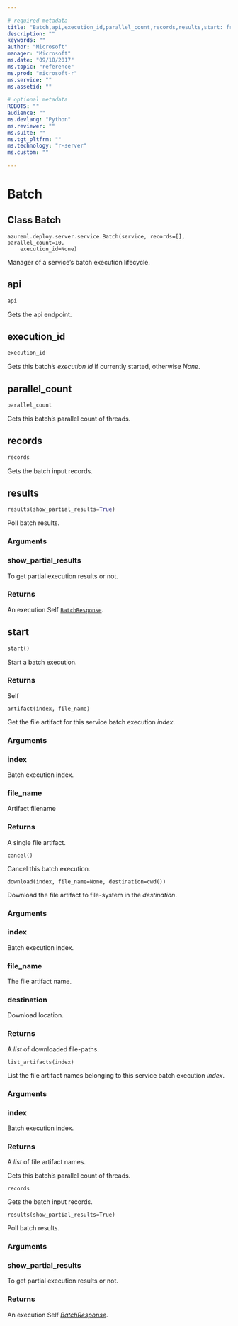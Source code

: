 ```yaml
--- 
 
# required metadata 
title: "Batch,api,execution_id,parallel_count,records,results,start: from azureml-model-management-sdk – Machine Learning Server | Microsoft Docs" 
description: "" 
keywords: "" 
author: "Microsoft" 
manager: "Microsoft" 
ms.date: "09/18/2017" 
ms.topic: "reference" 
ms.prod: "microsoft-r" 
ms.service: "" 
ms.assetid: "" 
 
# optional metadata 
ROBOTS: "" 
audience: "" 
ms.devlang: "Python" 
ms.reviewer: "" 
ms.suite: "" 
ms.tgt_pltfrm: "" 
ms.technology: "r-server" 
ms.custom: "" 
 
---
```


# Batch


## Class Batch



```
azureml.deploy.server.service.Batch(service, records=[], parallel_count=10,
    execution_id=None)
```




Manager of a service’s batch execution lifecycle.



## api

```python
api
```




Gets the api endpoint.



## execution_id

```python
execution_id
```




Gets this batch’s *execution id* if currently started, otherwise *None*.



## parallel_count

```python
parallel_count
```




Gets this batch’s parallel count of threads.



## records

```python
records
```




Gets the batch input records.



## results

```python
results(show_partial_results=True)
```




Poll batch results.


### Arguments


### show_partial_results

To get partial execution results or not.


### Returns

An execution Self [`BatchResponse`](batch-response.md#BatchResponse).



## start

```python
start()
```




Start a batch execution.


### Returns

Self

``
artifact(index, file_name)
``

Get the file artifact for this service batch execution *index*.

### Arguments

### index

Batch execution index.

### file_name

Artifact filename

### Returns

A single file artifact.

``
cancel()
``

Cancel this batch execution.

``
download(index, file_name=None, destination=cwd())
``

Download the file artifact to file-system in the *destination*.

### Arguments

### index

Batch execution index.

### file_name

The file artifact name.

### destination

Download location.

### Returns

A *list* of downloaded file-paths.

``
list_artifacts(index)
``

List the file artifact names belonging to this service batch execution
*index*.

### Arguments

### index

Batch execution index.

### Returns

A *list* of file artifact names.

Gets this batch’s parallel count of threads.

``
records
``

Gets the batch input records.

``
results(show_partial_results=True)
``

Poll batch results.

### Arguments

### show_partial_results

To get partial execution results or not.

### Returns

An execution Self [*BatchResponse*](batch-response.md#BatchResponse).
